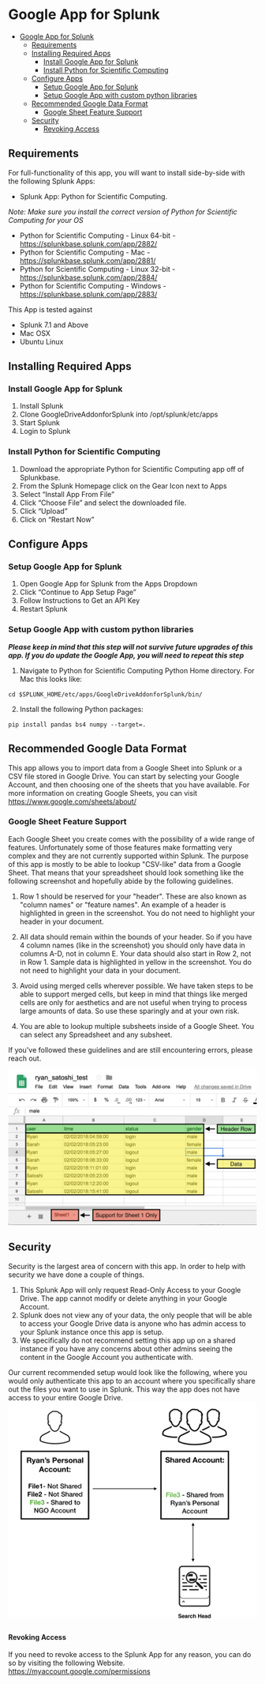 
# Google App for Splunk

- [Google App for Splunk](#google-app-for-splunk)
  * [Requirements](#requirements)
  * [Installing Required Apps](#installing-required-apps)
    + [Install Google App for Splunk](#install-google-app-for-splunk)
    + [Install Python for Scientific Computing](#install-python-for-scientific-computing)
  * [Configure Apps](#configure-apps)
    + [Setup Google App for Splunk](#setup-google-app-for-splunk)
    + [Setup Google App with custom python libraries](#setup-python-for-scientific-computing-with-custom-python-libraries)
  * [Recommended Google Data Format](#recommended-google-data-format)
    + [Google Sheet Feature Support](#google-sheet-feature-support)
  * [Security](#security)
      - [Revoking Access](#revoking-access)


## Requirements

For full-functionality of this app, you will want to install side-by-side with the following Splunk Apps:

* Splunk App: Python for Scientific Computing.

_Note: Make sure you install the correct version of Python for Scientific Computing for your OS_
* Python for Scientific Computing - Linux 64-bit - https://splunkbase.splunk.com/app/2882/
* Python for Scientific Computing - Mac - https://splunkbase.splunk.com/app/2881/
* Python for Scientific Computing - Linux 32-bit - https://splunkbase.splunk.com/app/2884/
* Python for Scientific Computing - Windows - https://splunkbase.splunk.com/app/2883/

This App is tested against

* Splunk 7.1 and Above
* Mac OSX
* Ubuntu Linux

## Installing Required Apps

### Install Google App for Splunk
1. Install Splunk
2. Clone GoogleDriveAddonforSplunk into /opt/splunk/etc/apps
3. Start Splunk
4. Login to Splunk

### Install Python for Scientific Computing
1. Download the appropriate Python for Scientific Computing app off of Splunkbase. 
2. From the Splunk Homepage click on the Gear Icon next to Apps
3. Select “Install App From File”
4. Click “Choose File” and select the downloaded file. 
5. Click “Upload”
6. Click on “Restart Now”

## Configure Apps

### Setup Google App for Splunk
1. Open Google App for Splunk from the Apps Dropdown
2. Click “Continue to App Setup Page”
3. Follow Instructions to Get an API Key
4. Restart Splunk

### Setup Google App with custom python libraries
**_Please keep in mind that this step will not survive future upgrades of this app. If you do update the Google App, you will need to repeat this step_**

1. Navigate to Python for Scientific Computing Python Home directory. For Mac this looks like:
```
cd $SPLUNK_HOME/etc/apps/GoogleDriveAddonforSplunk/bin/
```

2. Install the following Python packages:

```
pip install pandas bs4 numpy --target=.

```

## Recommended Google Data Format

This app allows you to import data from a Google Sheet into Splunk or a CSV file stored in Google Drive. You can start by selecting your Google Account, and then choosing one of the sheets that you have available. For more information on creating Google Sheets, you can visit https://www.google.com/sheets/about/

### Google Sheet Feature Support
Each Google Sheet you create comes with the possibility of a wide range of features. Unfortunately some of those features make formatting very complex and they are not currently supported within Splunk. The purpose of this app is mostly to be able to lookup "CSV-like" data from a Google Sheet. That means that your spreadsheet should look something like the following screenshot and hopefully abide by the following guidelines.

1. Row 1 should be reserved for your "header". These are also known as "column names" or "feature names". An example of a header is highlighted in green in the screenshot. You do not need to highlight your header in your document. 

2. All data should remain within the bounds of your header. So if you have 4 column names (like in the screenshot) you should only have data in columns A-D, not in column E. Your data should also start in Row 2, not in Row 1. Sample data is highlighted in yellow in the screenshot. You do not need to highlight your data in your document. 

3. Avoid using merged cells wherever possible. We have taken steps to be able to support merged cells, but keep in mind that things like merged cells are only for aesthetics and are not useful when trying to process large amounts of data. So use these sparingly and at your own risk. 

4. You are  able to lookup multiple subsheets inside of a Google Sheet. You can select any Spreadsheet and any subsheet. 

If you've followed these guidelines and are still encountering errors, please reach out. 

![Alt text](/appserver/static/sheet_info.jpg?raw=true "Auth Option 1")

## Security

Security is the largest area of concern with this app. In order to help with security we have done a couple of things. 

1. This Splunk App will only request Read-Only Access to your Google Drive. The app cannot modify or delete anything in your Google Account.  
2. Splunk does not view any of your data, the only people that will be able to access your Google Drive data is anyone who has admin access to your Splunk instance once this app is setup. 
3. We specifically do not recommend setting this app up on a shared instance if you have any concerns about other admins seeing the content in the Google Account you authenticate with. 

Our current recommended setup would look like the following, where you would only authenticate this app to an account where you specifically share out the files you want to use in Splunk. This way the app does not have access to your entire Google Drive. 
![Alt text](/appserver/static/auth1.jpg?raw=true "Auth Option 1")

#### Revoking Access
If you need to revoke access to the Splunk App for any reason, you can do so by visiting the following Website. https://myaccount.google.com/permissions



